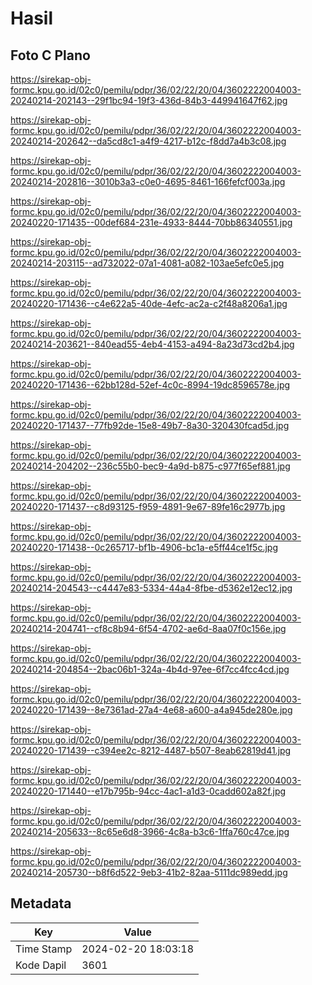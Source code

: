# Hasil

## Foto C Plano

https://sirekap-obj-formc.kpu.go.id/02c0/pemilu/pdpr/36/02/22/20/04/3602222004003-20240214-202143--29f1bc94-19f3-436d-84b3-449941647f62.jpg

https://sirekap-obj-formc.kpu.go.id/02c0/pemilu/pdpr/36/02/22/20/04/3602222004003-20240214-202642--da5cd8c1-a4f9-4217-b12c-f8dd7a4b3c08.jpg

https://sirekap-obj-formc.kpu.go.id/02c0/pemilu/pdpr/36/02/22/20/04/3602222004003-20240214-202816--3010b3a3-c0e0-4695-8461-166fefcf003a.jpg

https://sirekap-obj-formc.kpu.go.id/02c0/pemilu/pdpr/36/02/22/20/04/3602222004003-20240220-171435--00def684-231e-4933-8444-70bb86340551.jpg

https://sirekap-obj-formc.kpu.go.id/02c0/pemilu/pdpr/36/02/22/20/04/3602222004003-20240214-203115--ad732022-07a1-4081-a082-103ae5efc0e5.jpg

https://sirekap-obj-formc.kpu.go.id/02c0/pemilu/pdpr/36/02/22/20/04/3602222004003-20240220-171436--c4e622a5-40de-4efc-ac2a-c2f48a8206a1.jpg

https://sirekap-obj-formc.kpu.go.id/02c0/pemilu/pdpr/36/02/22/20/04/3602222004003-20240214-203621--840ead55-4eb4-4153-a494-8a23d73cd2b4.jpg

https://sirekap-obj-formc.kpu.go.id/02c0/pemilu/pdpr/36/02/22/20/04/3602222004003-20240220-171436--62bb128d-52ef-4c0c-8994-19dc8596578e.jpg

https://sirekap-obj-formc.kpu.go.id/02c0/pemilu/pdpr/36/02/22/20/04/3602222004003-20240220-171437--77fb92de-15e8-49b7-8a30-320430fcad5d.jpg

https://sirekap-obj-formc.kpu.go.id/02c0/pemilu/pdpr/36/02/22/20/04/3602222004003-20240214-204202--236c55b0-bec9-4a9d-b875-c977f65ef881.jpg

https://sirekap-obj-formc.kpu.go.id/02c0/pemilu/pdpr/36/02/22/20/04/3602222004003-20240220-171437--c8d93125-f959-4891-9e67-89fe16c2977b.jpg

https://sirekap-obj-formc.kpu.go.id/02c0/pemilu/pdpr/36/02/22/20/04/3602222004003-20240220-171438--0c265717-bf1b-4906-bc1a-e5ff44ce1f5c.jpg

https://sirekap-obj-formc.kpu.go.id/02c0/pemilu/pdpr/36/02/22/20/04/3602222004003-20240214-204543--c4447e83-5334-44a4-8fbe-d5362e12ec12.jpg

https://sirekap-obj-formc.kpu.go.id/02c0/pemilu/pdpr/36/02/22/20/04/3602222004003-20240214-204741--cf8c8b94-6f54-4702-ae6d-8aa07f0c156e.jpg

https://sirekap-obj-formc.kpu.go.id/02c0/pemilu/pdpr/36/02/22/20/04/3602222004003-20240214-204854--2bac06b1-324a-4b4d-97ee-6f7cc4fcc4cd.jpg

https://sirekap-obj-formc.kpu.go.id/02c0/pemilu/pdpr/36/02/22/20/04/3602222004003-20240220-171439--8e7361ad-27a4-4e68-a600-a4a945de280e.jpg

https://sirekap-obj-formc.kpu.go.id/02c0/pemilu/pdpr/36/02/22/20/04/3602222004003-20240220-171439--c394ee2c-8212-4487-b507-8eab62819d41.jpg

https://sirekap-obj-formc.kpu.go.id/02c0/pemilu/pdpr/36/02/22/20/04/3602222004003-20240220-171440--e17b795b-94cc-4ac1-a1d3-0cadd602a82f.jpg

https://sirekap-obj-formc.kpu.go.id/02c0/pemilu/pdpr/36/02/22/20/04/3602222004003-20240214-205633--8c65e6d8-3966-4c8a-b3c6-1ffa760c47ce.jpg

https://sirekap-obj-formc.kpu.go.id/02c0/pemilu/pdpr/36/02/22/20/04/3602222004003-20240214-205730--b8f6d522-9eb3-41b2-82aa-5111dc989edd.jpg


## Metadata

| Key        | Value               |
| ---------- | ------------------- |
| Time Stamp | 2024-02-20 18:03:18 |
| Kode Dapil | 3601                |



